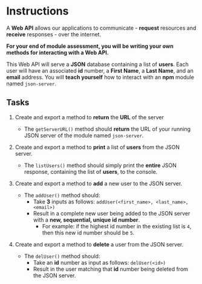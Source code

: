 # Instructions

A **Web API** allows our applications to communicate - **request** resources and **receive** responses - over the internet. 

**For your end of module assessment, you will be writing your own methods for interacting with a Web API.**

This Web API will serve a **JSON** database containing a list of **users**. Each user will have an associated **id** number, a **First Name**, a **Last Name**, and an **email** address. You will **teach yourself** how to interact with an **npm** module named `json-server`.


## Tasks

1. Create and export a method to **return** the **URL** of the server
    * The `getServerURL()` method should **return** the URL of your running JSON server of the module named `json-server`.

2. Create and export a method to **print** a list of **users** from the JSON server.
    * The `listUsers()` method should simply print the **entire** JSON response, containing the list of **users**, to the console.

3. Create and export a method to **add** a new user to the JSON server.
    * The `addUser()` method should:
      * Take **3** inputs as follows: `addUser(<first_name>, <last_name>, <email>)`
      * Result in a complete new user being added to the JSON server with a **new, sequential, unique id number**.
        * For example: if the highest id number in the existing list is `4`, then this new id number should be `5`.

4. Create and export a method to **delete** a user from the JSON server.
    * The `delUser()` method should:
      * Take an **id** number as input as follows: `delUser(<id>)`
      * Result in the user matching that **id** number being deleted from the JSON server.